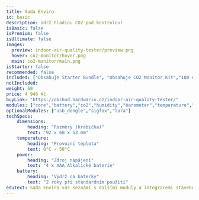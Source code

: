 ```yaml
---
title: Sada Enviro
id: basic
description: Udrž hladinu CO2 pod kontrolou!
isBasic: false
isPremium: false
isUltimate: false
images:
  preview: indoor-air-quality-tester/preview.png
  hover: co2-monitor/hover.png
  main: co2-monitor/main.png
isStarter: false
recommended: false
included: ["Obsahuje Starter Bundle", "Obsahuje CO2 Monitor Kit","100 dní na vyzkoušení","Hodinový webinář zdarma","Záruka 3 roky"]
notIncluded:
weight: 60
price: 4 946 Kč
buyLink: "https://obchod.hardwario.cz/indoor-air-quality-tester/"
modules: ["core","battery","co2","humidity","barometer","temperature","cover","enclosures-201"]
optionalModules: ["usb_dongle","sigfox","lora"]
techSpecs:
    dimensions:
        heading: "Rozměry (krabička)"
        text: "92 x 60 x 53 mm"
    temperature:
        heading: "Provozní teplota"
        text: 0°C - 50°C
    power:
        heading: "Zdroj napájení"
        text: "4 x AAA Alkalické baterie"
    battery:
        heading: "Výdrž na baterky"
        text: "2 roky při standardním použití"
eduText: Sada Enviro vás seznámí s dalšími moduly a integracemi stavebnice.<br/>Je základem STEM lekce <a href = 'https://stem.hardwario.com/v/cs/lekce/lekce-kvalita-vnitrniho-klimatu'>Kvalita vnitřního klimatu</a>.
---
```



